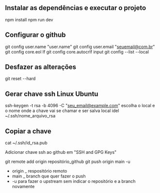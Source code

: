 ## Instalar as dependências e executar o projeto
npm install
npm run dev

## Configurar o github
git config user.name "user.name"
git config user.email "seuemail@com.br"
git config core.eol lf
git config core.autocrlf input
git config --list --local

## Desfazer as alterações
git reset --hard

## Gerar chave ssh Linux Ubuntu
ssh-keygen -t rsa -b 4096 -C "seu_email@example.com"
escolha o local e o nome onde a chave vai se chamar e ser salva
local idel ~/.ssh/nome_arquivo_rsa

## Copiar a chave
cat ~/.ssh/id_rsa.pub

Adicionar chave ssh ao github em "SSH and GPG Keys"

git remote add origin repositório_github
git push origin main -u
- origin _ respositório remoto
- main _ branch que quer fazer o push
- -u para fazer o upstream sem indicar o repositório e a branch novamente


